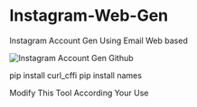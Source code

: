 # Instagram-Web-Gen
Instagram Account Gen Using Email Web based


![Instagram Account Gen Github](./image.png)


pip install curl_cffi
pip install names



Modify This Tool According Your Use
